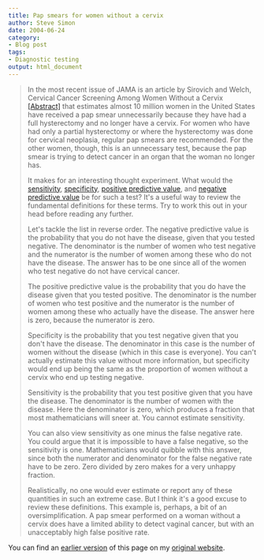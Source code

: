 ```yaml
---
title: Pap smears for women without a cervix
author: Steve Simon
date: 2004-06-24
category:
- Blog post
tags:
- Diagnostic testing
output: html_document
---
```

> In the most recent issue of JAMA is an article by Sirovich and Welch,
> Cervical Cancer Screening Among Women Without a Cervix
> [\[Abstract\]](http://jama.ama-assn.org/cgi/content/abstract/291/24/2990)
> that estimates almost 10 million women in the United States have
> received a pap smear unnecessarily because they have had a full
> hysterectomy and no longer have a cervix. For women who have had only
> a partial hysterectomy or where the hysterectomy was done for cervical
> neoplasia, regular pap smears are recommended. For the other women,
> though, this is an unnecessary test, because the pap smear is trying
> to detect cancer in an organ that the woman no longer has.
>
> It makes for an interesting thought experiment. What would the
> [sensitivity](www.childrensmercy.org/definitions/sensitivity.htm),
> [specificity](www.childrensmercy.org/definitions/specificity.htm),
> [positive predictive
> value](www.childrensmercy.org/definitions/ppv.htm), and [negative
> predictive value](www.childrensmercy.org/definitions/npv.htm) be for
> such a test? It\'s a useful way to review the fundamental definitions
> for these terms. Try to work this out in your head before reading any
> further.
>
> Let\'s tackle the list in reverse order. The negative predictive value
> is the probability that you do not have the disease, given that you
> tested negative. The denominator is the number of women who test
> negative and the numerator is the number of women among these who do
> not have the disease. The answer has to be one since all of the women
> who test negative do not have cervical cancer.
>
> The positive predictive value is the probability that you do have the
> disease given that you tested positive. The denominator is the number
> of women who test positive and the numerator is the number of women
> among these who actually have the disease. The answer here is zero,
> because the numerator is zero.
>
> Specificity is the probability that you test negative given that you
> don\'t have the disease. The denominator in this case is the number of
> women without the disease (which in this case is everyone). You can\'t
> actually estimate this value without more information, but specificity
> would end up being the same as the proportion of women without a
> cervix who end up testing negative.
>
> Sensitivity is the probability that you test positive given that you
> have the disease. The denominator is the number of women with the
> disease. Here the denominator is zero, which produces a fraction that
> most mathematicians will sneer at. You cannot estimate sensitivity.
>
> You can also view sensitivity as one minus the false negative rate.
> You could argue that it is impossible to have a false negative, so the
> sensitivity is one. Mathematicians would quibble with this answer,
> since both the numerator and denominator for the false negative rate
> have to be zero. Zero divided by zero makes for a very unhappy
> fraction.
>
> Realistically, no one would ever estimate or report any of these
> quantities in such an extreme case. But I think it\'s a good excuse to
> review these definitions. This example is, perhaps, a bit of an
> oversimplification. A pap smear performed on a woman without a cervix
> does have a limited ability to detect vaginal cancer, but with an
> unacceptably high false positive rate.

You can find an [earlier version](http://www.pmean.com/04/PapSmear.html) of this page on my [original website](http://www.pmean.com/original_site.html).
